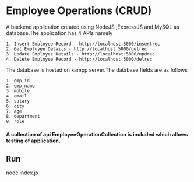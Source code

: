 
# Employee Operations (CRUD)

A backend application created using NodeJS ,ExpressJS and MySQL as database.The application has 4 APIs namely

    1. Insert Employee Record - http://localhost:5000/insertrec
    2. Get Employee Details - http://localhost:5000/getrec
    3. Update Employee Details - http://localhost:5000/updrec
    4. Delete Employee Record - http://localhost:5000/delrec

The database is hosted on xampp server.The database fields are as follows

    1. emp_id
    2. emp_name
    3. mobile
    4. email
    5. salary
    6. city
    7. age
    8. department
    9. role


#### A collection of api EmployeeOperationCollection is included which allows testing of application.

## Run

node index.js
